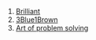 1. [Brilliant](https://brilliant.org/)
2. [3Blue1Brown](https://www.3blue1brown.com/)
3. [Art of problem solving](https://artofproblemsolving.com/)
